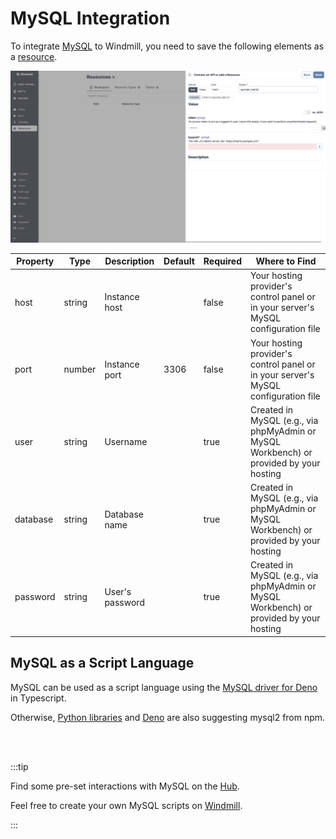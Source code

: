 # MySQL Integration

To integrate [MySQL](https://www.mysql.com/) to Windmill, you need to save the following elements as a [resource](../core_concepts/3_resources_and_types/index.md).

![Add MySQL Resource](../assets/integrations/add-matrix.png)

| Property | Type   | Description     | Default | Required | Where to Find                                                                          |
| -------- | ------ | --------------- | ------- | -------- | -------------------------------------------------------------------------------------- |
| host     | string | Instance host   |         | false    | Your hosting provider's control panel or in your server's MySQL configuration file     |
| port     | number | Instance port   | 3306    | false    | Your hosting provider's control panel or in your server's MySQL configuration file     |
| user     | string | Username        |         | true     | Created in MySQL (e.g., via phpMyAdmin or MySQL Workbench) or provided by your hosting |
| database | string | Database name   |         | true     | Created in MySQL (e.g., via phpMyAdmin or MySQL Workbench) or provided by your hosting |
| password | string | User's password |         | true     | Created in MySQL (e.g., via phpMyAdmin or MySQL Workbench) or provided by your hosting |

## MySQL as a Script Language

MySQL can be used as a script language using the [MySQL driver for Deno](https://deno.land/x/mysql@v2.11.0) in Typescript.

Otherwise, [Python libraries](https://github.com/PyMySQL/PyMySQL) and [Deno](https://deno.com/manual@v1.28.3/node/how_to_with_npm/mysql2) are also suggesting mysql2 from npm.

<br/><br/>

:::tip

Find some pre-set interactions with MySQL on the [Hub](https://hub.windmill.dev/integrations/mysql).

Feel free to create your own MySQL scripts on [Windmill](../getting_started/00_how_to_use_windmill/index.mdx).

:::
